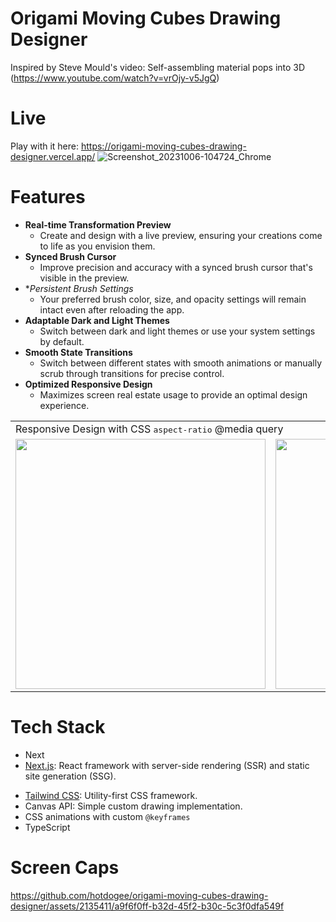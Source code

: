 # Origami Moving Cubes Drawing Designer

Inspired by Steve Mould's video: Self-assembling material pops into 3D (https://www.youtube.com/watch?v=vrOjy-v5JgQ)

# Live

Play with it here: https://origami-moving-cubes-drawing-designer.vercel.app/
![Screenshot_20231006-104724_Chrome](https://github.com/hotdogee/origami-moving-cubes-drawing-designer/assets/2135411/c44baed1-ce87-4f69-97b9-f6a50f7f64f0)

# Features

* **Real-time Transformation Preview**
  - Create and design with a live preview, ensuring your creations come to life as you envision them.
* **Synced Brush Cursor**
  - Improve precision and accuracy with a synced brush cursor that's visible in the preview.
* **Persistent Brush Settings*
  - Your preferred brush color, size, and opacity settings will remain intact even after reloading the app.
* **Adaptable Dark and Light Themes**
  - Switch between dark and light themes or use your system settings by default.
* **Smooth State Transitions**
  - Switch between different states with smooth animations or manually scrub through transitions for precise control.
* **Optimized Responsive Design**
  - Maximizes screen real estate usage to provide an optimal design experience.
<table>
  <tr>
    <td colspan="2">Responsive Design with CSS <tt>aspect-ratio</tt> @media query </td>
  </tr>
  <tr>
    <td><img src="https://github.com/hotdogee/origami-moving-cubes-drawing-designer/assets/2135411/a99505ef-58cc-49e4-adf5-76449ddb12e0" width="400"></td>
    <td><img src="https://github.com/hotdogee/origami-moving-cubes-drawing-designer/assets/2135411/8a52d28d-722a-43f5-aefb-e50c2a141423" width="400"></td>
  </tr>
</table>

# Tech Stack

* Next
* [Next.js](https://nextjs.org/): React framework with server-side rendering (SSR) and static site generation (SSG).
- [Tailwind CSS](https://tailwindcss.com/): Utility-first CSS framework.
- Canvas API: Simple custom drawing implementation.
- CSS animations with custom `@keyframes`
- TypeScript

# Screen Caps

https://github.com/hotdogee/origami-moving-cubes-drawing-designer/assets/2135411/a9f6f0ff-b32d-45f2-b30c-5c3f0dfa549f

